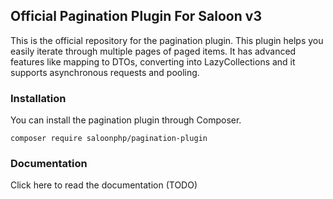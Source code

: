 ## Official Pagination Plugin For Saloon v3

This is the official repository for the pagination plugin. This plugin helps you easily iterate through multiple pages of paged items. It has advanced features like mapping to DTOs, converting into LazyCollections and it supports asynchronous requests and pooling.

### Installation
You can install the pagination plugin through Composer.
```shell
composer require saloonphp/pagination-plugin
```

### Documentation
Click here to read the documentation (TODO) 
